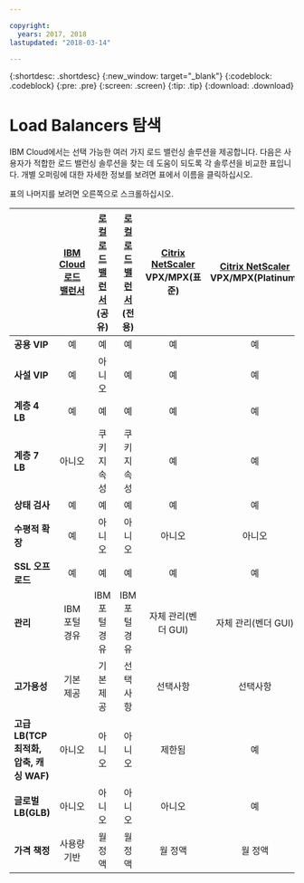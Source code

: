 ```yaml
---

copyright:
  years: 2017, 2018
lastupdated: "2018-03-14"

---
```


{:shortdesc: .shortdesc}
{:new_window: target="_blank"}
{:codeblock: .codeblock}
{:pre: .pre}
{:screen: .screen}
{:tip: .tip}
{:download: .download}

# Load Balancers 탐색

IBM Cloud에서는 선택 가능한 여러 가지 로드 밸런싱 솔루션을 제공합니다. 다음은 사용자가 적합한 로드 밸런싱 솔루션을 찾는 데 도움이 되도록 각 솔루션을 비교한 표입니다. 개별 오퍼링에 대한 자세한 정보를 보려면 표에서 이름을 클릭하십시오. 

표의 나머지를 보려면 오른쪽으로 스크롤하십시오.


|        |[IBM Cloud 로드 밸런서](https://console.bluemix.net/docs/infrastructure/loadbalancer-service/getting-started.html#getting-started)|[로컬 로드 밸런서](https://console.bluemix.net/docs/infrastructure/local-load-balancer/getting-started.html#getting-started)(공유)|[로컬 로드 밸런서](https://console.stage1.bluemix.net/docs/infrastructure/local-load-balancer/getting-started.html#getting-started)(전용)|[Citrix NetScaler](https://console.bluemix.net/docs/infrastructure/citrix-netscaler-vpx/getting-started.html#getting-started-with-citrix-netscaler) VPX/MPX(표준)|[Citrix NetScaler](https://console.bluemix.net/docs/infrastructure/citrix-netscaler-vpx/getting-started.html#getting-started-with-citrix-netscaler) VPX/MPX(Platinum) |
|------- | :------: | :------: | :------: | :------: | :------: |
|**공용 VIP**|예|예|예|예|예 |
|**사설 VIP**|예|아니오|예|예|예 |
|**계층 4 LB**|예|예|예|예|예 |
|**계층 7 LB**|아니오|쿠키 지속성|쿠키 지속성|예|예 |
|**상태 검사**|예|예|예|예|예 |
|**수평적 확장**|예|아니오|아니오|아니오|아니오 |
|**SSL 오프로드**|예|예|예|예|예 |
|**관리**|IBM 포털 경유|IBM 포털 경유|IBM 포털 경유|자체 관리(벤더 GUI)|자체 관리(벤더 GUI) |
|**고가용성**|기본 제공|기본 제공|선택사항|선택사항|선택사항 |
|**고급 LB(TCP 최적화, 압축, 캐싱 WAF)**|아니오|아니오|아니오|제한됨|예 |
|**글로벌 LB(GLB)**|아니오|아니오|아니오|아니오|예 |
|**가격 책정**|사용량 기반|월 정액|월 정액|월 정액|월 정액 |
